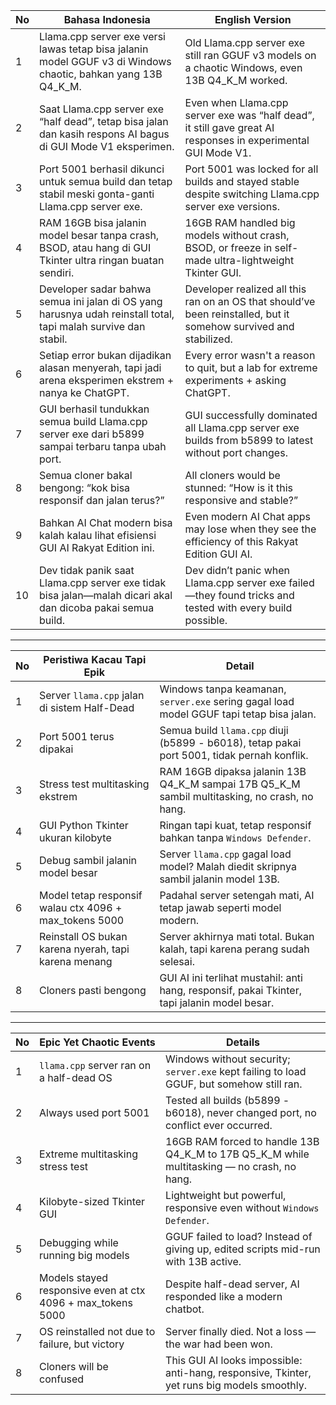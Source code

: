 | No | Bahasa Indonesia                                                                                                | English Version                                                                                                   |
| -- | --------------------------------------------------------------------------------------------------------------- | ----------------------------------------------------------------------------------------------------------------- |
| 1  | Llama.cpp server exe versi lawas tetap bisa jalanin model GGUF v3 di Windows chaotic, bahkan yang 13B Q4\_K\_M. | Old Llama.cpp server exe still ran GGUF v3 models on a chaotic Windows, even 13B Q4\_K\_M worked.                 |
| 2  | Saat Llama.cpp server exe “half dead”, tetap bisa jalan dan kasih respons AI bagus di GUI Mode V1 eksperimen.   | Even when Llama.cpp server exe was “half dead”, it still gave great AI responses in experimental GUI Mode V1.     |
| 3  | Port 5001 berhasil dikunci untuk semua build dan tetap stabil meski gonta-ganti Llama.cpp server exe.           | Port 5001 was locked for all builds and stayed stable despite switching Llama.cpp server exe versions.            |
| 4  | RAM 16GB bisa jalanin model besar tanpa crash, BSOD, atau hang di GUI Tkinter ultra ringan buatan sendiri.      | 16GB RAM handled big models without crash, BSOD, or freeze in self-made ultra-lightweight Tkinter GUI.            |
| 5  | Developer sadar bahwa semua ini jalan di OS yang harusnya udah reinstall total, tapi malah survive dan stabil.  | Developer realized all this ran on an OS that should’ve been reinstalled, but it somehow survived and stabilized. |
| 6  | Setiap error bukan dijadikan alasan menyerah, tapi jadi arena eksperimen ekstrem + nanya ke ChatGPT.            | Every error wasn't a reason to quit, but a lab for extreme experiments + asking ChatGPT.                          |
| 7  | GUI berhasil tundukkan semua build Llama.cpp server exe dari b5899 sampai terbaru tanpa ubah port.              | GUI successfully dominated all Llama.cpp server exe builds from b5899 to latest without port changes.             |
| 8  | Semua cloner bakal bengong: “kok bisa responsif dan jalan terus?”                                               | All cloners would be stunned: “How is it this responsive and stable?”                                             |
| 9  | Bahkan AI Chat modern bisa kalah kalau lihat efisiensi GUI AI Rakyat Edition ini.                               | Even modern AI Chat apps may lose when they see the efficiency of this Rakyat Edition GUI AI.                     |
| 10 | Dev tidak panik saat Llama.cpp server exe tidak bisa jalan—malah dicari akal dan dicoba pakai semua build.      | Dev didn’t panic when Llama.cpp server exe failed—they found tricks and tested with every build possible.         |
 - - -
 | No | Peristiwa Kacau Tapi Epik                               | Detail                                                                                            |
| -- | ------------------------------------------------------- | ------------------------------------------------------------------------------------------------- |
| 1  | Server `llama.cpp` jalan di sistem Half-Dead            | Windows tanpa keamanan, `server.exe` sering gagal load model GGUF tapi tetap bisa jalan.          |
| 2  | Port 5001 terus dipakai                                 | Semua build `llama.cpp` diuji (b5899 - b6018), tetap pakai port 5001, tidak pernah konflik.       |
| 3  | Stress test multitasking ekstrem                        | RAM 16GB dipaksa jalanin 13B Q4\_K\_M sampai 17B Q5\_K\_M sambil multitasking, no crash, no hang. |
| 4  | GUI Python Tkinter ukuran kilobyte                      | Ringan tapi kuat, tetap responsif bahkan tanpa `Windows Defender`.                                |
| 5  | Debug sambil jalanin model besar                        | Server `llama.cpp` gagal load model? Malah diedit skripnya sambil jalanin model 13B.              |
| 6  | Model tetap responsif walau ctx 4096 + max\_tokens 5000 | Padahal server setengah mati, AI tetap jawab seperti model modern.                                |
| 7  | Reinstall OS bukan karena nyerah, tapi karena menang    | Server akhirnya mati total. Bukan kalah, tapi karena perang sudah selesai.                        |
| 8  | Cloners pasti bengong                                   | GUI AI ini terlihat mustahil: anti hang, responsif, pakai Tkinter, tapi jalanin model besar.      |
---
| No | Epic Yet Chaotic Events                                      | Details                                                                                        |
| -- | ------------------------------------------------------------ | ---------------------------------------------------------------------------------------------- |
| 1  | `llama.cpp` server ran on a half-dead OS                     | Windows without security; `server.exe` kept failing to load GGUF, but somehow still ran.       |
| 2  | Always used port 5001                                        | Tested all builds (b5899 - b6018), never changed port, no conflict ever occurred.              |
| 3  | Extreme multitasking stress test                             | 16GB RAM forced to handle 13B Q4\_K\_M to 17B Q5\_K\_M while multitasking — no crash, no hang. |
| 4  | Kilobyte-sized Tkinter GUI                                   | Lightweight but powerful, responsive even without `Windows Defender`.                          |
| 5  | Debugging while running big models                           | GGUF failed to load? Instead of giving up, edited scripts mid-run with 13B active.             |
| 6  | Models stayed responsive even at ctx 4096 + max\_tokens 5000 | Despite half-dead server, AI responded like a modern chatbot.                                  |
| 7  | OS reinstalled not due to failure, but victory               | Server finally died. Not a loss — the war had been won.                                        |
| 8  | Cloners will be confused                                     | This GUI AI looks impossible: anti-hang, responsive, Tkinter, yet runs big models smoothly.    |
